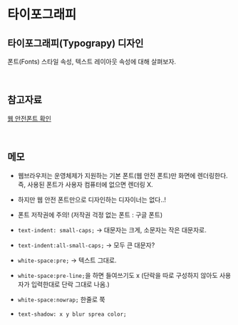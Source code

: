 # 타이포그래피

## 타이포그래피(Typograpy) 디자인

폰트(Fonts) 스타일 속성, 텍스트 레이아웃 속성에 대해 살펴보자.

<br/>

## 참고자료

[웹 안전폰트 확인](https://www.cssfontstack.com/)

<br/>

## 메모

- 웹브라우저는 운영체제가 지원하는 기본 폰트(웹 안전 폰트)만 화면에 렌더링한다. 즉, 사용된 폰트가 사용자 컴퓨터에 없으면 렌더링 X.
- 하지만 웹 안전 폰트만으로 디자인하는 디자이너는 없다..!
- 폰트 저작권에 주의! (저작권 걱정 없는 폰트 : 구글 폰트)
- `text-indent: small-caps;` → 대문자는 크게, 소문자는 작은 대문자로.
- `text-indent:all-small-caps;` → 모두 큰 대문자?
- `white-space:pre;` → 텍스트 그대로.
- `white-space:pre-line;`을 하면 들여쓰기도 x (단락을 따로 구성하지 않아도 사용자가 입력한대로 단락 그대로 나옴.)
- `white-space:nowrap;` 한줄로 쭉
- `text-shadow: x y blur sprea color;`

  <br/>
  <br/>
  <br/>
